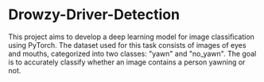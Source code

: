 # Drowzy-Driver-Detection
This project aims to develop a deep learning model for image classification using PyTorch. The dataset used for this task consists of images of eyes and mouths, categorized into two classes: "yawn" and "no_yawn". The goal is to accurately classify whether an image contains a person yawning or not.

